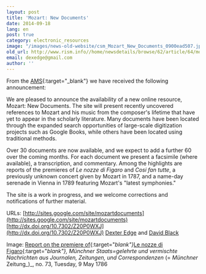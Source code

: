 ```yaml
---
layout: post
title: 'Mozart: New Documents'
date: 2014-09-18
lang: en
post: true
category: electronic_resources
image: "/images/news-old-website/csm_Mozart_New_Documents_0900ead507.jpg"
old_url: http://www.rism.info//home/newsdetails/browse/62/article/64/mozart-new-documents.html
email: dexedge@gmail.com
author: ''
---
```



From the [AMS](http://www.ams-net.org/){:target="_blank"} we have received the following announcement:

We are pleased to announce the availability of a new online resource, Mozart: New Documents. The site will present recently uncovered references to Mozart and his music from the composer's lifetime that have yet to appear in the scholarly literature. Many documents have been located through the expanded search opportunities of large-scale digitization projects such as Google Books, while others have been located using traditional methods.

Over 30 documents are now available, and we expect to add a further 60 over the coming months. For each document we present a facsimile (where available), a transcription, and commentary. Among the highlights are reports of the premieres of _Le nozze di Figaro_ and _Cosi fan tutte_, a previously unknown concert given by Mozart in 1787, and a name-day serenade in Vienna in 1789 featuring Mozart's "latest symphonies."

The site is a work in progress, and we welcome corrections and notifications of further material.

URLs:
[http://sites.google.com/site/mozartdocuments](http://sites.google.com/site/mozartdocuments)
[http://dx.doi.org/10.7302/Z20P0WXJ](http://dx.doi.org/10.7302/Z20P0WXJ)
[Dexter Edge](mailto:dexedge@gmail.com "Opens window for sending email") and [David Black](mailto:davidblack@post.harvard.edu "Opens window for sending email")

Image: [Report on the premiere of](https://sites.google.com/site/mozartdocuments/documents/1786-05-03){:target="_blank"}_[Le nozze di Figaro](https://sites.google.com/site/mozartdocuments/documents/1786-05-03){:target="_blank"}, Münchner Staats=gelehrte und vermischte Nachrichten aus Journalen, Zeitungen, und Correspondenzen_ (= _Münchner_ Zeitung_)_, no. 73, Tuesday, 9 May 1786

<script type="text/javascript">var switchTo5x=true;</script><script type="text/javascript" src="http://w.sharethis.com/button/buttons.js"></script><script type="text/javascript">stLight.options({publisher: "9b601438-1ce1-49d8-bfd7-9cff5df54c17", doNotHash: false, doNotCopy: false, hashAddressBar: false});</script>